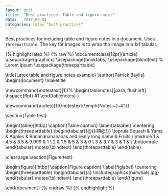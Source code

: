 ```yaml
---
layout: post
title:  "Best practices: Table and figure notes"
date:   2017-09-01
categories: latex "best practices"
---
```


Best practices for including table and figure notes in a document. Uses `threeparttable`. The key for images is to wrap the image in a 1x1 tabular.

{% highlight latex %}
{% raw  %}
\documentclass[12pt]{article}
\usepackage{graphicx}
\usepackage{booktabs}
\usepackage{blindtext} % Lorem ipsum
\usepackage{threeparttable}

\title{Latex table and figure notes example}
\author{Patrick Baylis}
\begin{document}
\maketitle

\newcommand{\notestext}[1]{%
 \begin{tablenotes}[para, flushleft]
 \hspace{6pt}
 #1
 \end{tablenotes}
}

\newcommand{\notes}[1]{\notestext{\emph{Notes:~}~#1}}

\section{Table test}

\begin{table}[!htbp]
	\caption{Table caption}
	\label{tablabel}
	\centering
	\begin{threeparttable}
		\begin{tabular}{@{}lllll@{}}
		\toprule
		Squash & Yams & Apples & Bananananananas and really long name & Fruits \\ \midrule
		1      & 4.5  & 3.5    & 9.999   & 1      \\
		2      & 1.5  & 5      & 3       & 0      \\
		3      & 3.7  & 3      & 1       &        \\ \bottomrule
		\end{tabular}
		\notes{\blindtext}
	\end{threeparttable}
\end{table}

\clearpage
\section{Figure test}

\begin{figure}[!htbp]
	\caption{Figure caption}
	\label{figlabel}
	\centering
	\begin{threeparttable}
		\begin{tabular}{c}
			\includegraphics{narwhals.jpg}
		\end{tabular}
		\notes{\blindtext}
	\end{threeparttable}
\end{figure}

\end{document}
{% endraw  %}
{% endhighlight %}
